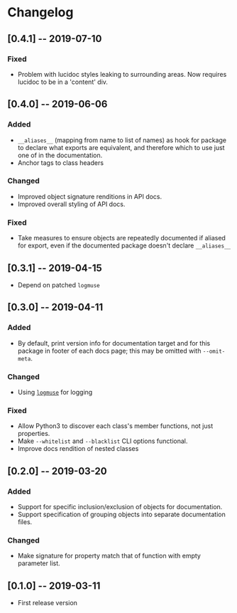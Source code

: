 # Changelog

## [0.4.1] -- 2019-07-10
### Fixed
- Problem with lucidoc styles leaking to surrounding areas. Now requires lucidoc to be in a 'content' div.

## [0.4.0] -- 2019-06-06
### Added
- `__aliases__` (mapping from name to list of names) as hook for package to declare what exports are equivalent, and therefore which to use just one of in the documentation.
- Anchor tags to class headers

### Changed
- Improved object signature renditions in API docs.
- Improved overall styling of API docs.

### Fixed
- Take measures to ensure objects are repeatedly documented if aliased for export, even 
if the documented package doesn't declare `__aliases__`

## [0.3.1] -- 2019-04-15
- Depend on patched `logmuse`

## [0.3.0] -- 2019-04-11
### Added
- By default, print version info for documentation target and for this package in footer of each docs page; this may be omitted with `--omit-meta`.
### Changed
- Using [`logmuse`](https://pypi.org/project/logmuse/) for logging
### Fixed
- Allow Python3 to discover each class's member functions, not just properties.
- Make `--whitelist` and `--blacklist` CLI options functional.
- Improve docs rendition of nested classes

## [0.2.0] -- 2019-03-20
### Added
- Support for specific inclusion/exclusion of objects for documentation.
- Support specification of grouping objects into separate documentation files.
### Changed
- Make signature for property match that of function with empty parameter list.

## [0.1.0] -- 2019-03-11
- First release version

